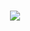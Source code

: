

<!--
### Hi there 👋
**Spiritman021/Spiritman021** is a ✨ _special_ ✨ repository because its `README.md` (this file) appears on your GitHub profile.

Here are some ideas to get you started:

- 🔭 I’m currently working on ...
- 🌱 I’m currently learning ...
- 👯 I’m looking to collaborate on ...
- 🤔 I’m looking for help with ...
- 💬 Ask me about ...
- 📫 How to reach me: ...
- 😄 Pronouns: ...
- ⚡ Fun fact: ...
-->
<h3 align="center"> <img src="https://readme-typing-svg.herokuapp.com?font=Merriweather+Sans&size=35&duration=3000&pause=2500&color=D2B400&center=true&vCenter=true&width=435&lines=Hi%2C+myself+Vishal+Anand" /> </h3>

